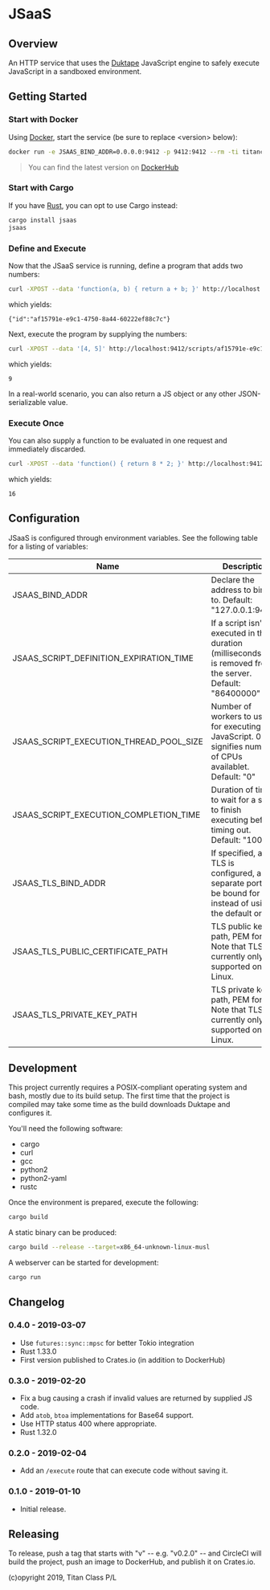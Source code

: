# JSaaS

## Overview

An HTTP service that uses the [Duktape](https://duktape.org/) JavaScript engine to safely execute JavaScript in a sandboxed environment.

## Getting Started

### Start with Docker

Using [Docker](https://www.docker.com/), start the service (be sure to replace &lt;version&gt; below):

```bash
docker run -e JSAAS_BIND_ADDR=0.0.0.0:9412 -p 9412:9412 --rm -ti titanclass/jsaas:<version>
```

> You can find the latest version on [DockerHub](https://cloud.docker.com/u/titanclass/repository/docker/titanclass/jsaas/tags)

### Start with Cargo

If you have [Rust](https://www.rust-lang.org/), you can opt to use Cargo instead:

```bash
cargo install jsaas
jsaas
```

### Define and Execute

Now that the JSaaS service is running, define a program that adds two numbers:

```bash
curl -XPOST --data 'function(a, b) { return a + b; }' http://localhost:9412/scripts
```

which yields:

```
{"id":"af15791e-e9c1-4750-8a44-60222ef88c7c"}
```

Next, execute the program by supplying the numbers:

```bash
curl -XPOST --data '[4, 5]' http://localhost:9412/scripts/af15791e-e9c1-4750-8a44-60222ef88c7c
```

which yields:

```
9
```

In a real-world scenario, you can also return a JS object or any other JSON-serializable value.

### Execute Once

You can also supply a function to be evaluated in one request and immediately discarded.

```bash
curl -XPOST --data 'function() { return 8 * 2; }' http://localhost:9412/execute
```

which yields:

```
16
```

## Configuration

JSaaS is configured through environment variables. See the following table for a listing of variables:

| Name                                    | Description                                                                                                    |
| --------------------------------------- | -------------------------------------------------------------------------------------------------------------- |
| JSAAS_BIND_ADDR                         | Declare the address to bind to. Default: "127.0.0.1:9412"                                                      |
| JSAAS_SCRIPT_DEFINITION_EXPIRATION_TIME | If a script isn't executed in this duration (milliseconds), it is removed from the server. Default: "86400000" |
| JSAAS_SCRIPT_EXECUTION_THREAD_POOL_SIZE | Number of workers to use for executing JavaScript. 0 signifies number of CPUs availablet. Default: "0"         |
| JSAAS_SCRIPT_EXECUTION_COMPLETION_TIME  | Duration of time to wait for a script to finish executing before timing out. Default: "10000"                  |
| JSAAS_TLS_BIND_ADDR                     | If specified, and TLS is configured, a separate port will be bound for TLS instead of using the default one.   |
| JSAAS_TLS_PUBLIC_CERTIFICATE_PATH       | TLS public key path, PEM format. Note that TLS is currently only supported on Linux.                           |
| JSAAS_TLS_PRIVATE_KEY_PATH              | TLS private key path, PEM format. Note that TLS is currently only supported on Linux.                          |

## Development

This project currently requires a POSIX-compliant operating system and bash, mostly due to its build setup. The first time that the project is compiled may take some time as the build downloads Duktape and configures it.

You'll need the following software:

* cargo
* curl
* gcc
* python2
* python2-yaml
* rustc

Once the environment is prepared, execute the following:

```bash
cargo build
```

A static binary can be produced:

```bash
cargo build --release --target=x86_64-unknown-linux-musl
```

A webserver can be started for development:

```bash
cargo run
```

## Changelog

### 0.4.0 - 2019-03-07

* Use `futures::sync::mpsc` for better Tokio integration
* Rust 1.33.0
* First version published to Crates.io (in addition to DockerHub)

### 0.3.0 - 2019-02-20

* Fix a bug causing a crash if invalid values are returned by supplied JS code.
* Add `atob`, `btoa` implementations for Base64 support.
* Use HTTP status 400 where appropriate.
* Rust 1.32.0


### 0.2.0 - 2019-02-04

* Add an `/execute` route that can execute code without saving it.

### 0.1.0 - 2019-01-10

* Initial release.


## Releasing

To release, push a tag that starts with "v" -- e.g. "v0.2.0" -- and CircleCI will build the project, push an image to DockerHub, and publish it on Crates.io.

(c)opyright 2019, Titan Class P/L
